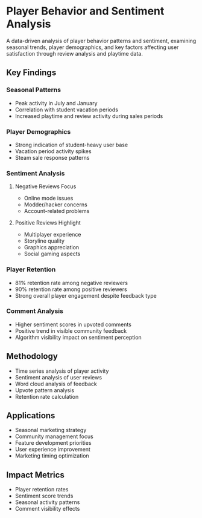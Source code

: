 # Player Behavior and Sentiment Analysis

A data-driven analysis of player behavior patterns and sentiment, examining seasonal trends, player demographics, and key factors affecting user satisfaction through review analysis and playtime data.

## Key Findings

### Seasonal Patterns
- Peak activity in July and January
- Correlation with student vacation periods
- Increased playtime and review activity during sales periods

### Player Demographics
- Strong indication of student-heavy user base
- Vacation period activity spikes
- Steam sale response patterns

### Sentiment Analysis
1. Negative Reviews Focus
   - Online mode issues
   - Modder/hacker concerns
   - Account-related problems

2. Positive Reviews Highlight
   - Multiplayer experience
   - Storyline quality
   - Graphics appreciation
   - Social gaming aspects

### Player Retention
- 81% retention rate among negative reviewers
- 90% retention rate among positive reviewers
- Strong overall player engagement despite feedback type

### Comment Analysis
- Higher sentiment scores in upvoted comments
- Positive trend in visible community feedback
- Algorithm visibility impact on sentiment perception

## Methodology
- Time series analysis of player activity
- Sentiment analysis of user reviews
- Word cloud analysis of feedback
- Upvote pattern analysis
- Retention rate calculation

## Applications
- Seasonal marketing strategy
- Community management focus
- Feature development priorities
- User experience improvement
- Marketing timing optimization

## Impact Metrics
- Player retention rates
- Sentiment score trends
- Seasonal activity patterns
- Comment visibility effects
